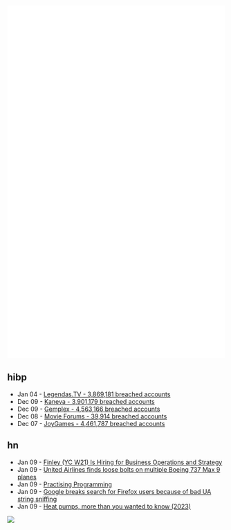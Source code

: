 ![Metrics](https://raw.githubusercontent.com/phixion/phixion/master/metrics.svg)

## hibp

<!--
for https://github.com/phixion/phixion/blob/main/.github/workflows/feeds.yml
-->
<!--START_SECTION:haveibeenpwnd-->
- Jan 04 - [Legendas.TV - 3,869,181 breached accounts](https://haveibeenpwned.com/PwnedWebsites#LegendasTV)
- Dec 09 - [Kaneva - 3,901,179 breached accounts](https://haveibeenpwned.com/PwnedWebsites#Kaneva)
- Dec 09 - [Gemplex - 4,563,166 breached accounts](https://haveibeenpwned.com/PwnedWebsites#Gemplex)
- Dec 08 - [Movie Forums - 39,914 breached accounts](https://haveibeenpwned.com/PwnedWebsites#MovieForums)
- Dec 07 - [JoyGames - 4,461,787 breached accounts](https://haveibeenpwned.com/PwnedWebsites#JoyGames)
<!--END_SECTION:haveibeenpwnd-->

## hn

<!--
for https://github.com/phixion/phixion/blob/main/.github/workflows/feeds.yml
-->
<!--START_SECTION:hn-->
- Jan 09 - [Finley (YC W21) Is Hiring for Business Operations and Strategy](https://jobs.lever.co/FinleyTechnologies/f3b6fed8-795f-433e-a3f8-7fdec5e85745)
- Jan 09 - [United Airlines finds loose bolts on multiple Boeing 737 Max 9 planes](https://www.theguardian.com/world/2024/jan/08/united-finds-loose-bolts-boeing-737-max-planes)
- Jan 09 - [Practising Programming](https://tratt.net/laurie/blog/2022/practising_programming.html)
- Jan 09 - [Google breaks search for Firefox users because of bad UA string sniffing](https://github.com/webcompat/web-bugs/issues/131916)
- Jan 09 - [Heat pumps, more than you wanted to know (2023)](https://calv.info/heat-pumps)
<!--END_SECTION:hn-->

<!--
for https://yhype.me
-->
![](https://hit.yhype.me/github/profile?user_id=13013670)

